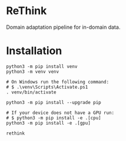 # ReThink

Domain adaptation pipeline for in-domain data.


# Installation

```
python3 -m pip install venv
python3 -m venv venv

# On Windows run the following command:
# $ .\venv\Scripts\Activate.ps1
. venv/bin/activate

python3 -m pip install --upgrade pip

# If your device does not have a GPU run:
# $ python3 -m pip install -e .[cpu]
python3 -m pip install -e .[gpu]

rethink
```

